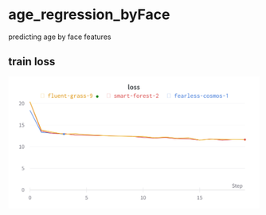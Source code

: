 # age_regression_byFace


predicting age by face features

## train loss
![Alt text](loss.png?raw=true "train loss")